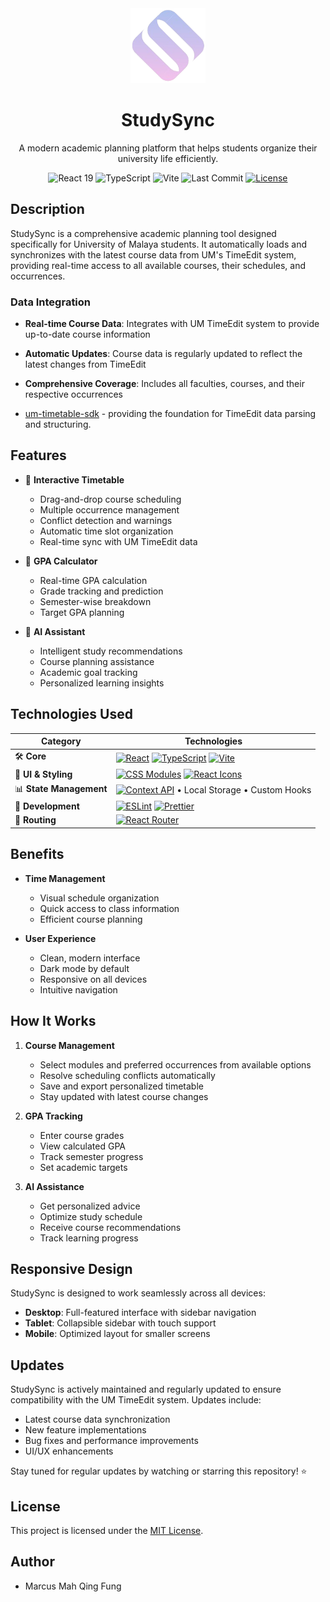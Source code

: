 <div align="center">
  <img src="/public/studysync.png" alt="StudySync Logo" width="120" height="120" />
  <h1>StudySync</h1>
  <p>A modern academic planning platform that helps students organize their university life efficiently.</p>

  <div>
    <img src="https://img.shields.io/badge/React-19-blue?style=for-the-badge&logo=react" alt="React 19" />
    <img src="https://img.shields.io/badge/TypeScript-5.2-blue?style=for-the-badge&logo=typescript" alt="TypeScript" />
    <img src="https://img.shields.io/badge/Vite-5.0-blue?style=for-the-badge&logo=vite" alt="Vite" />
    <img src="https://img.shields.io/github/last-commit/MarcusMQF/StudySync?style=for-the-badge&color=green" alt="Last Commit" />
    <a href="./LICENSE">
      <img src="https://img.shields.io/badge/License-MIT-green?style=for-the-badge" alt="License" />
    </a>
  </div>
</div>

## Description

StudySync is a comprehensive academic planning tool designed specifically for University of Malaya students. It automatically loads and synchronizes with the latest course data from UM's TimeEdit system, providing real-time access to all available courses, their schedules, and occurrences.

### Data Integration
- **Real-time Course Data**: Integrates with UM TimeEdit system to provide up-to-date course information
- **Automatic Updates**: Course data is regularly updated to reflect the latest changes from TimeEdit
- **Comprehensive Coverage**: Includes all faculties, courses, and their respective occurrences

- [um-timetable-sdk](https://github.com/damnitjoshua/um-timetable-sdk) - providing the foundation for TimeEdit data parsing and structuring.

## Features

- 📅 **Interactive Timetable**
  - Drag-and-drop course scheduling
  - Multiple occurrence management
  - Conflict detection and warnings
  - Automatic time slot organization
  - Real-time sync with UM TimeEdit data

- 🎯 **GPA Calculator**
  - Real-time GPA calculation
  - Grade tracking and prediction
  - Semester-wise breakdown
  - Target GPA planning

- 🤖 **AI Assistant**
  - Intelligent study recommendations
  - Course planning assistance
  - Academic goal tracking
  - Personalized learning insights

## Technologies Used

| Category | Technologies |
|----------|-------------|
| 🛠️ **Core** | [![React](https://img.shields.io/badge/-React%2019-61DAFB?style=flat&logo=react&logoColor=black)](https://reactjs.org/) [![TypeScript](https://img.shields.io/badge/-TypeScript%205.2-3178C6?style=flat&logo=typescript&logoColor=white)](https://www.typescriptlang.org/) [![Vite](https://img.shields.io/badge/-Vite%205.0-646CFF?style=flat&logo=vite&logoColor=white)](https://vitejs.dev/) |
| 🎨 **UI & Styling** | [![CSS Modules](https://img.shields.io/badge/-CSS%20Modules-000000?style=flat&logo=css3&logoColor=white)](https://github.com/css-modules/css-modules) [![React Icons](https://img.shields.io/badge/-React%20Icons-61DAFB?style=flat&logo=react&logoColor=black)](https://react-icons.github.io/react-icons/) |
| 📊 **State Management** | [![Context API](https://img.shields.io/badge/-Context%20API-61DAFB?style=flat&logo=react&logoColor=black)](https://reactjs.org/docs/context.html) • Local Storage • Custom Hooks |
| 🔧 **Development** | [![ESLint](https://img.shields.io/badge/-ESLint-4B32C3?style=flat&logo=eslint&logoColor=white)](https://eslint.org/) [![Prettier](https://img.shields.io/badge/-Prettier-F7B93E?style=flat&logo=prettier&logoColor=black)](https://prettier.io/) |
| 🧭 **Routing** | [![React Router](https://img.shields.io/badge/-React%20Router-CA4245?style=flat&logo=react-router&logoColor=white)](https://reactrouter.com/) |

## Benefits

- **Time Management**
  - Visual schedule organization
  - Quick access to class information
  - Efficient course planning

- **User Experience**
  - Clean, modern interface
  - Dark mode by default
  - Responsive on all devices
  - Intuitive navigation

## How It Works

1. **Course Management**
   - Select modules and preferred occurrences from available options
   - Resolve scheduling conflicts automatically
   - Save and export personalized timetable
   - Stay updated with latest course changes

2. **GPA Tracking**
   - Enter course grades
   - View calculated GPA
   - Track semester progress
   - Set academic targets

3. **AI Assistance**
   - Get personalized advice
   - Optimize study schedule
   - Receive course recommendations
   - Track learning progress

## Responsive Design

StudySync is designed to work seamlessly across all devices:
- **Desktop**: Full-featured interface with sidebar navigation
- **Tablet**: Collapsible sidebar with touch support
- **Mobile**: Optimized layout for smaller screens

## Updates

StudySync is actively maintained and regularly updated to ensure compatibility with the UM TimeEdit system. Updates include:
- Latest course data synchronization
- New feature implementations
- Bug fixes and performance improvements
- UI/UX enhancements

Stay tuned for regular updates by watching or starring this repository! ⭐

## License

This project is licensed under the [MIT License](./LICENSE).

## Author
- Marcus Mah Qing Fung